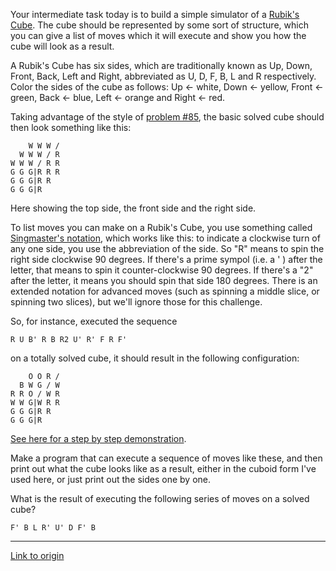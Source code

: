 Your intermediate task today is to build a simple simulator of a [Rubik's Cube](http://en.wikipedia.org/wiki/Rubik%27s_Cube). The cube should be represented by some sort of structure, which you can give a list of moves which it will execute and show you how the cube will look as a result.

A Rubik's Cube has six sides, which are traditionally known as Up, Down, Front, Back, Left and Right, abbreviated as U, D, F, B, L and R respectively. Color the sides of the cube as follows: Up <- white, Down <- yellow, Front <- green, Back <- blue, Left <- orange and Right <- red. 

Taking advantage of the style of [problem #85](http://www.reddit.com/r/dailyprogrammer/comments/xq2ao/832012_challenge_85_intermediate_3d_cuboid/), the basic solved cube should then look something like this:

        W W W /
      W W W / R
    W W W / R R
    G G G|R R R
    G G G|R R
    G G G|R

Here showing the top side, the front side and the right side. 

To list moves you can make on a Rubik's Cube, you use something called [Singmaster's notation](http://en.wikipedia.org/wiki/Rubik%27s_Cube#Move_notation), which works like this: to indicate a clockwise turn of any one side, you use the abbreviation of the side. So "R" means to spin the right side clockwise 90 degrees. If there's a prime sympol (i.e. a ' ) after the letter, that means to spin it counter-clockwise 90 degrees. If there's a "2" after the letter, it means you should spin that side 180 degrees. There is an extended notation for advanced moves (such as spinning a middle slice, or spinning two slices), but we'll ignore those for this challenge. 

So, for instance, executed the sequence
    
    R U B' R B R2 U' R' F R F'

on a totally solved cube, it should result in the following configuration:
    
        O O R /
      B W G / W
    R R O / W R
    W W G|W R R
    G G G|R R
    G G G|R

[See here for a step by step demonstration](http://alg.garron.us/?alg=R_U_B-_R_B_R2_U-_R-_F_R_F-).

Make a program that can execute a sequence of moves like these, and then print out what the cube looks like as a result, either in the cuboid form I've used here, or just print out the sides one by one. 

What is the result of executing the following series of moves on a solved cube?

    F' B L R' U' D F' B

---

[Link to origin](https://www.reddit.com/r/dailyprogrammer/ywm08)